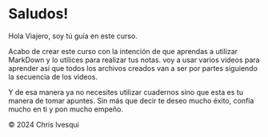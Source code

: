 # **Saludos!**

Hola Viajero, soy tú guía en este curso.

Acabo de crear este curso con la intención de que aprendas
a utilizar MarkDown y lo utilices para realizar tus notas.
voy a usar varios videos para aprender así que todos los archivos creados
van a ser por partes siguiendo la secuencia de los videos.

Y de esa manera ya no necesites utilizar cuadernos sino que esta es tu manera de tomar apuntes.
Sin más que decir te deseo mucho éxito, confía mucho en ti y pon mucho empeño.

<div class="footer">
    &copy; 2024 Chris Ivesqui
</div>